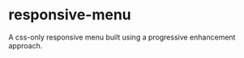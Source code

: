 responsive-menu
===============

A css-only responsive menu built using a progressive enhancement approach.
